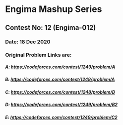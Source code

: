 # Engima Mashup Series

## Contest No: 12 (Engima-012)
### Date: 18 Dec 2020

### Original Problem Links are:

##### A: https://codeforces.com/contest/1249/problem/A
##### B: https://codeforces.com/contest/1248/problem/A
##### C: https://codeforces.com/contest/1248/problem/B
##### D: https://codeforces.com/contest/1249/problem/B2
##### E: https://codeforces.com/contest/1249/problem/C2
